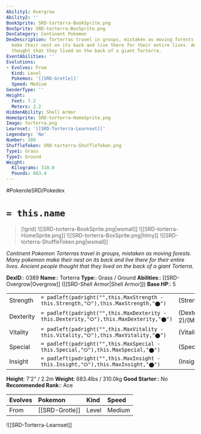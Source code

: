 ```yaml
---
Ability1: Overgrow
Ability2: ''
BookSprite: SRD-torterra-BookSprite.png
BoxSprite: SRD-torterra-BoxSprite.png
DexCategory: Continent Pokemon
DexDescription: Torterras travel in groups, mistaken as moving forests. Many pokemon
  make their nest on its back and live there for their entire lives. Ancient people
  thought that they lived on the back of a giant Torterra.
EventAbilities: ''
Evolutions:
- Evolves: From
  Kind: Level
  Pokemon: '[[SRD-Grotle]]'
  Speed: Medium
GenderType: ''
Height:
  Feet: 7.2
  Meters: 2.2
HiddenAbility: Shell Armor
HomeSprite: SRD-torterra-HomeSprite.png
Image: torterra.png
Learnset: '[[SRD-Torterra-Learnset]]'
Legendary: 'No'
Number: 389
ShuffleToken: SRD-torterra-ShuffleToken.png
Type1: Grass
Type2: Ground
Weight:
  Kilograms: 310.0
  Pounds: 683.4
---
```


#PokeroleSRD/Pokedex

# `= this.name`

> [!grid]
> ![[SRD-torterra-BookSprite.png|wsmall]]
> ![[SRD-torterra-HomeSprite.png]]
> ![[SRD-torterra-BoxSprite.png|htiny]]
> ![[SRD-torterra-ShuffleToken.png|wsmall]]


*Continent Pokemon*
*Torterras travel in groups, mistaken as moving forests. Many pokemon make their nest on its back and live there for their entire lives. Ancient people thought that they lived on the back of a giant Torterra.*

**DexID**:: 0389
**Name**:: Torterra
**Type**:: Grass / Ground
**Abilities**:: [[SRD-Overgrow|Overgrow]] ([[SRD-Shell Armor|Shell Armor]])
**Base HP**:: 5

|           |                                                                                        |                                          |
| --------- | -------------------------------------------------------------------------------------- | ---------------------------------------- |
| Strength  | `= padleft(padright("",this.MaxStrength - this.Strength,"⭘"),this.MaxStrength,"⬤")`    | (Strength::3)/(MaxStrength::6)   |
| Dexterity | `= padleft(padright("",this.MaxDexterity - this.Dexterity,"⭘"),this.MaxDexterity,"⬤")` | (Dexterity:: 2)/(MaxDexterity::4) |
| Vitality  | `= padleft(padright("",this.MaxVitality - this.Vitality,"⭘"),this.MaxVitality,"⬤")`    | (Vitality::3)/(MaxVitality::6)   |
| Special   | `= padleft(padright("",this.MaxSpecial - this.Special,"⭘"),this.MaxSpecial,"⬤")`       | (Special::2)/(MaxSpecial::5)     |
| Insight   | `= padleft(padright("",this.MaxInsight - this.Insight,"⭘"),this.MaxInsight,"⬤")`       | (Insight::2)/(MaxInsight::5)     |

**Height**: 7'2" / 2.2m
**Weight**: 683.4lbs / 310.0kg
**Good Starter**:: No
**Recommended Rank**:: Ace

| Evolves   | Pokemon        | Kind   | Speed   |
|:----------|:---------------|:-------|:--------|
| From      | [[SRD-Grotle]] | Level  | Medium  |

![[SRD-Torterra-Learnset]]
